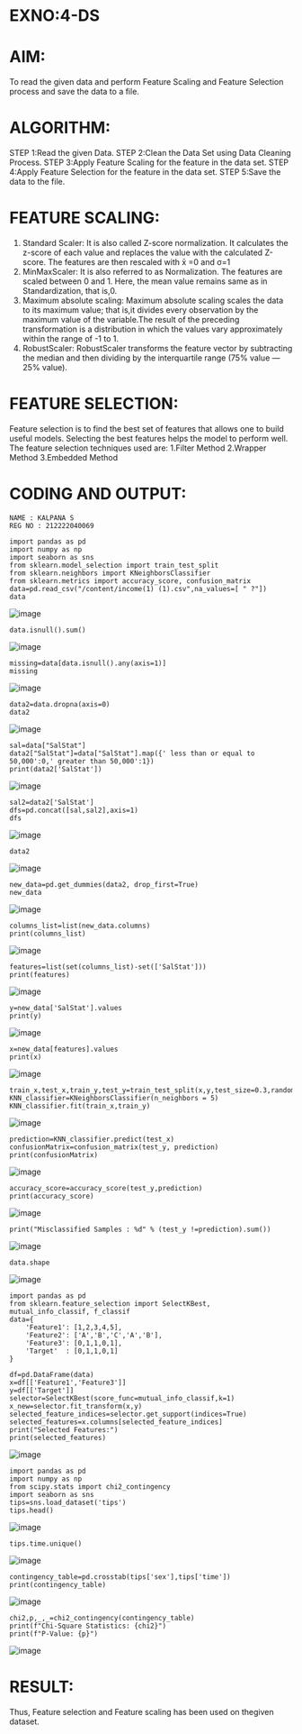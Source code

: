# EXNO:4-DS
# AIM:
To read the given data and perform Feature Scaling and Feature Selection process and save the
data to a file.

# ALGORITHM:
STEP 1:Read the given Data.
STEP 2:Clean the Data Set using Data Cleaning Process.
STEP 3:Apply Feature Scaling for the feature in the data set.
STEP 4:Apply Feature Selection for the feature in the data set.
STEP 5:Save the data to the file.

# FEATURE SCALING:
1. Standard Scaler: It is also called Z-score normalization. It calculates the z-score of each value and replaces the value with the calculated Z-score. The features are then rescaled with x̄ =0 and σ=1
2. MinMaxScaler: It is also referred to as Normalization. The features are scaled between 0 and 1. Here, the mean value remains same as in Standardization, that is,0.
3. Maximum absolute scaling: Maximum absolute scaling scales the data to its maximum value; that is,it divides every observation by the maximum value of the variable.The result of the preceding transformation is a distribution in which the values vary approximately within the range of -1 to 1.
4. RobustScaler: RobustScaler transforms the feature vector by subtracting the median and then dividing by the interquartile range (75% value — 25% value).

# FEATURE SELECTION:
Feature selection is to find the best set of features that allows one to build useful models. Selecting the best features helps the model to perform well.
The feature selection techniques used are:
1.Filter Method
2.Wrapper Method
3.Embedded Method

# CODING AND OUTPUT:
```
NAME : KALPANA S
REG NO : 212222040069
```
```
import pandas as pd
import numpy as np
import seaborn as sns
from sklearn.model_selection import train_test_split
from sklearn.neighbors import KNeighborsClassifier
from sklearn.metrics import accuracy_score, confusion_matrix
data=pd.read_csv("/content/income(1) (1).csv",na_values=[ " ?"])
data
```
![image](https://github.com/Kalpanareshma/EXNO-4-DS/assets/122040453/703e88ee-f8d1-4769-b107-cd331eff38ca)
```
data.isnull().sum()
```
![image](https://github.com/Kalpanareshma/EXNO-4-DS/assets/122040453/5ffc9c47-d0af-4b1c-a6ce-6042049c3549)
```
missing=data[data.isnull().any(axis=1)]
missing
```
![image](https://github.com/Kalpanareshma/EXNO-4-DS/assets/122040453/e4265e5e-1d00-402e-b9b5-54969f7d4bd6)
```
data2=data.dropna(axis=0)
data2
```
![image](https://github.com/Kalpanareshma/EXNO-4-DS/assets/122040453/e6c40d14-6070-4d57-825d-497937077dd6)
```
sal=data["SalStat"]
data2["SalStat"]=data["SalStat"].map({' less than or equal to 50,000':0,' greater than 50,000':1})
print(data2['SalStat'])
```
![image](https://github.com/Kalpanareshma/EXNO-4-DS/assets/122040453/29fdf9fb-2aa4-4501-9e5b-a09e87a7992f)
```
sal2=data2['SalStat']
dfs=pd.concat([sal,sal2],axis=1)
dfs
```
![image](https://github.com/Kalpanareshma/EXNO-4-DS/assets/122040453/d694ef71-82e8-437a-9380-291d9f655b4c)
```
data2
```
![image](https://github.com/Kalpanareshma/EXNO-4-DS/assets/122040453/77cdc673-365b-4d88-9ba3-aef0772ad4d1)
```
new_data=pd.get_dummies(data2, drop_first=True)
new_data
```
![image](https://github.com/Kalpanareshma/EXNO-4-DS/assets/122040453/40fee06a-0d12-474c-92a8-a5d8d72ec8f8)
```
columns_list=list(new_data.columns)
print(columns_list)
```
![image](https://github.com/Kalpanareshma/EXNO-4-DS/assets/122040453/e3e6dc73-e973-4a93-82b4-0957d392bde3)
```
features=list(set(columns_list)-set(['SalStat']))
print(features)
```
![image](https://github.com/Kalpanareshma/EXNO-4-DS/assets/122040453/c71d0b2e-467a-45e0-989e-c03d5f448cb0)
```
y=new_data['SalStat'].values
print(y)
```
![image](https://github.com/Kalpanareshma/EXNO-4-DS/assets/122040453/69a45f59-0c62-4a1d-bab4-01fdbfbd5d27)
```
x=new_data[features].values
print(x)
```
![image](https://github.com/Kalpanareshma/EXNO-4-DS/assets/122040453/45fcc088-5c3c-4952-b02d-1bc816fa242f)
```
train_x,test_x,train_y,test_y=train_test_split(x,y,test_size=0.3,random_state=0)
KNN_classifier=KNeighborsClassifier(n_neighbors = 5)
KNN_classifier.fit(train_x,train_y)
```
![image](https://github.com/Kalpanareshma/EXNO-4-DS/assets/122040453/5d8fe3fb-1384-4b1b-bc7e-d68a36d88f6d)
```
prediction=KNN_classifier.predict(test_x)
confusionMatrix=confusion_matrix(test_y, prediction)
print(confusionMatrix)
```
![image](https://github.com/Kalpanareshma/EXNO-4-DS/assets/122040453/79249edd-bdbd-4778-913b-c2e9afaee4ee)
```
accuracy_score=accuracy_score(test_y,prediction)
print(accuracy_score)
```
![image](https://github.com/Kalpanareshma/EXNO-4-DS/assets/122040453/5a9670ed-8dd6-47c2-b518-e2d6a3026204)
```
print("Misclassified Samples : %d" % (test_y !=prediction).sum())
```
![image](https://github.com/Kalpanareshma/EXNO-4-DS/assets/122040453/430a0c4b-cdce-4384-b92b-563d78757040)
```
data.shape
```
![image](https://github.com/Kalpanareshma/EXNO-4-DS/assets/122040453/faf67c38-239f-43fc-aa33-c69a9907df3c)
```
import pandas as pd
from sklearn.feature_selection import SelectKBest, mutual_info_classif, f_classif
data={
    'Feature1': [1,2,3,4,5],
    'Feature2': ['A','B','C','A','B'],
    'Feature3': [0,1,1,0,1],
    'Target'  : [0,1,1,0,1]
}

df=pd.DataFrame(data)
x=df[['Feature1','Feature3']]
y=df[['Target']]
selector=SelectKBest(score_func=mutual_info_classif,k=1)
x_new=selector.fit_transform(x,y)
selected_feature_indices=selector.get_support(indices=True)
selected_features=x.columns[selected_feature_indices]
print("Selected Features:")
print(selected_features)
```
![image](https://github.com/Kalpanareshma/EXNO-4-DS/assets/122040453/0ef4a0da-64b6-4c01-ab36-bc52c5b50c02)
```
import pandas as pd
import numpy as np
from scipy.stats import chi2_contingency
import seaborn as sns
tips=sns.load_dataset('tips')
tips.head()
```
![image](https://github.com/Kalpanareshma/EXNO-4-DS/assets/122040453/cfc24046-f1b0-461c-a2b7-e3bbe92c3107)
```
tips.time.unique()
```
![image](https://github.com/Kalpanareshma/EXNO-4-DS/assets/122040453/65aad783-c72b-461e-9136-7db0d6609721)
```
contingency_table=pd.crosstab(tips['sex'],tips['time'])
print(contingency_table)
```
![image](https://github.com/Kalpanareshma/EXNO-4-DS/assets/122040453/9fceef68-fffa-4fd3-a8e1-f627e06c0d39)
```
chi2,p,_,_=chi2_contingency(contingency_table)
print(f"Chi-Square Statistics: {chi2}")
print(f"P-Value: {p}")
```
![image](https://github.com/Kalpanareshma/EXNO-4-DS/assets/122040453/1257bbd5-f921-47a9-b233-89744d3dea1e)



# RESULT:
Thus, Feature selection and Feature scaling has been used on thegiven dataset.
